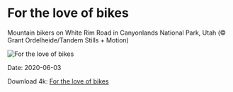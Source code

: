 # For the love of bikes

Mountain bikers on White Rim Road in Canyonlands National Park, Utah (© Grant Ordelheide/Tandem Stills + Motion)

![For the love of bikes](https://bing.com/th?id=OHR.WhiteRimTrail_EN-US2749200524_UHD.jpg&rf=LaDigue_UHD.jpg&pid=hp&w=1024&h=576)

Date: 2020-06-03

Download 4k: [For the love of bikes](https://bing.com/th?id=OHR.WhiteRimTrail_EN-US2749200524_UHD.jpg&rf=LaDigue_UHD.jpg&pid=hp&w=3840&h=2160)

